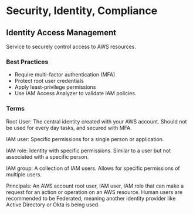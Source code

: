 # Security, Identity, Compliance

## Identity Access Management
Service to securely control access to AWS resources.


### Best Practices
* Require multi-factor authentication (MFA)
* Protect root user credentials
* Apply least-privilege permissions
* Use IAM Access Analyzer to validate IAM policies.

### Terms
Root User: The central identity created with your AWS account. Should not be used for every day tasks, and secured with MFA.

IAM user: Specific permissions for a single person or application.

IAM role: Identity with specific permissions. Similar to a user but not associated with a specific person.

IAM group: A collection of IAM users. Allows for specific permissions of multiple users.

Principals: An AWS account root user, IAM user, IAM role that can make a request for an action or operation on an AWS resource.
Human users are recommended to be Federated, meaning another identity provider like Active Directory or Okta is being used.

